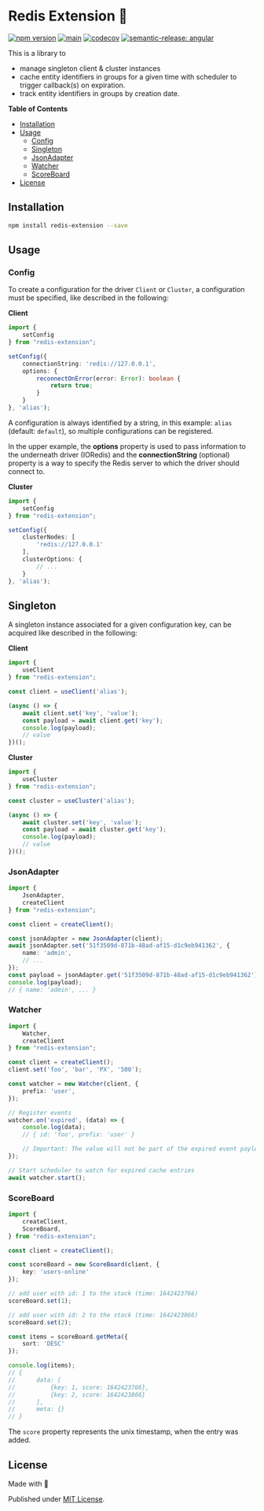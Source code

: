 # Redis Extension 🍬

[![npm version](https://badge.fury.io/js/redis-extension.svg)](https://badge.fury.io/js/redis-extension)
[![main](https://github.com/tada5hi/redis-extension/actions/workflows/main.yml/badge.svg)](https://github.com/tada5hi/redis-extension/actions/workflows/main.yml)
[![codecov](https://codecov.io/gh/tada5hi/redis-extension/branch/master/graph/badge.svg?token=0VL41WO0CG)](https://codecov.io/gh/tada5hi/redis-extension)
[![semantic-release: angular](https://img.shields.io/badge/semantic--release-angular-e10079?logo=semantic-release)](https://github.com/semantic-release/semantic-release)

This is a library to
- manage singleton client & cluster instances
- cache entity identifiers in groups for a given time with scheduler to trigger callback(s) on expiration.
- track entity identifiers in groups by creation date.

**Table of Contents**

- [Installation](#installation)
- [Usage](#usage)
  - [Config](#config)
  - [Singleton](#singleton)
  - [JsonAdapter](#jsonadapter)
  - [Watcher](#watcher)
  - [ScoreBoard](#scoreboard)
- [License](#license)

## Installation

```bash
npm install redis-extension --save
```

## Usage

### Config

To create a configuration for the driver `Client` or `Cluster`, a configuration must be specified,
like described in the following:

**Client**

```typescript
import {
    setConfig
} from "redis-extension";

setConfig({
    connectionString: 'redis://127.0.0.1',
    options: {
        reconnectOnError(error: Error): boolean {
            return true;
        }
    }
}, 'alias');
```

A configuration is always identified by a string, in this example: `alias` (default: `default`),
so multiple configurations can be registered.

In the upper example, the **options** property is used to pass information to the underneath driver (IORedis) and the **connectionString** (optional) property is a way
to specify the Redis server to which the driver should connect to.

**Cluster**

```typescript
import {
    setConfig
} from "redis-extension";

setConfig({
    clusterNodes: [
        'redis://127.0.0.1'
    ],
    clusterOptions: {
        // ...
    }
}, 'alias');
```

## Singleton

A singleton instance associated for a given configuration key,
can be acquired like described in the following:

**Client**
```typescript
import {
    useClient
} from "redis-extension";

const client = useClient('alias');

(async () => {
    await client.set('key', 'value');
    const payload = await client.get('key');
    console.log(payload);
    // value
})();
```

**Cluster**
```typescript
import {
    useCluster
} from "redis-extension";

const cluster = useCluster('alias');

(async () => {
    await cluster.set('key', 'value');
    const payload = await cluster.get('key');
    console.log(payload);
    // value
})();
```

### JsonAdapter

```typescript
import {
    JsonAdapter,
    createClient
} from "redis-extension";

const client = createClient();

const jsonAdapter = new JsonAdapter(client);
await jsonAdapter.set('51f3509d-871b-48ad-af15-d1c9eb941362', {
    name: 'admin',
    // ...
});
const payload = jsonAdapter.get('51f3509d-871b-48ad-af15-d1c9eb941362');
console.log(payload);
// { name: 'admin', ... }
```

### Watcher

```typescript
import {
    Watcher,
    createClient
} from "redis-extension";

const client = createClient();
client.set('foo', 'bar', 'PX', '500');

const watcher = new Watcher(client, {
    prefix: 'user',
});

// Register events
watcher.on('expired', (data) => {
    console.log(data);
    // { id: 'foo', prefix: 'user' }

    // Important: The value will not be part of the expired event payload!
});

// Start scheduler to watch for expired cache entries
await watcher.start();
```

### ScoreBoard

```typescript
import {
    createClient,
    ScoreBoard,
} from "redis-extension";

const client = createClient();

const scoreBoard = new ScoreBoard(client, {
    key: 'users-online'
});

// add user with id: 1 to the stack (time: 1642423766)
scoreBoard.set(1);

// add user with id: 2 to the stack (time: 1642423866)
scoreBoard.set(2);

const items = scoreBoard.getMeta({
    sort: 'DESC'
});

console.log(items);
// {
//      data: [
//          {key: 1, score: 1642423766},
//          {key: 2, score: 1642423866}
//      ],
//      meta: {}
// }

```

The `score` property represents the unix timestamp, when the entry was added.

## License

Made with 💚

Published under [MIT License](./LICENSE).
